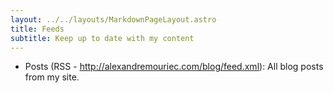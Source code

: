 ```yaml
---
layout: ../../layouts/MarkdownPageLayout.astro
title: Feeds
subtitle: Keep up to date with my content
---
```


- Posts (RSS - http://alexandremouriec.com/blog/feed.xml): All blog posts from my site.
